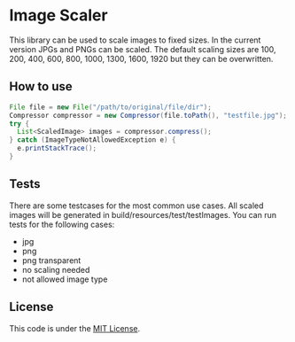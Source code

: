 # Image Scaler
This library can be used to scale images to fixed sizes. In the current version JPGs and PNGs can be scaled. The default scaling sizes are 100, 200, 400, 600, 800, 1000, 1300, 1600, 1920 but they can be overwritten.

## How to use
```java
File file = new File("/path/to/original/file/dir");
Compressor compressor = new Compressor(file.toPath(), "testfile.jpg");
try {
  List<ScaledImage> images = compressor.compress();
} catch (ImageTypeNotAllowedException e) {
  e.printStackTrace();
}
```
## Tests
There are some testcases for the most common use cases. All scaled images will be generated in build/resources/test/testImages.
You can run tests for the following cases:
- jpg
- png
- png transparent
- no scaling needed
- not allowed image type

## License
This code is under the [MIT License](LICENSE).
